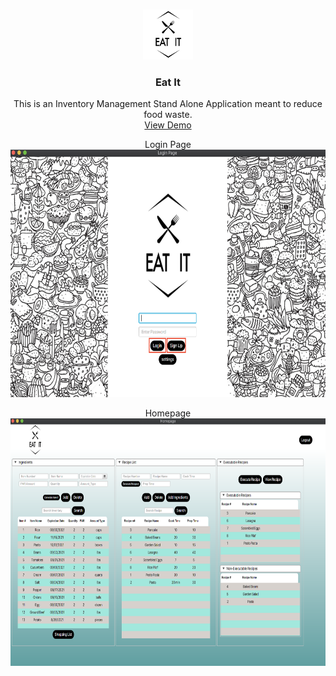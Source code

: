 <!--
*** Thanks for checking out the Best-README-Template. If you have a suggestion
*** that would make this better, please fork the repo and create a pull request
*** or simply open an issue with the tag "enhancement".
*** Thanks again! Now go create something AMAZING! :D
***
***
***
*** To avoid retyping too much info. Do a search and replace for the following:
*** github_username, repo_name, twitter_handle, email, project_title, project_description
-->



<!-- PROJECT SHIELDS -->
<!--
*** I'm using markdown "reference style" links for readability.
*** Reference links are enclosed in brackets [ ] instead of parentheses ( ).
*** See the bottom of this document for the declaration of the reference variables
*** for contributors-url, forks-url, etc. This is an optional, concise syntax you may use.
*** https://www.markdownguide.org/basic-syntax/#reference-style-links
-->


<!-- PROJECT LOGO -->
<br />
<p align="center">
  <a href="https://github.com/sergiogutierrez2/CS160EatIt">
    <img src="images/logo.png" alt="Logo" width="80" height="80">
  </a>

  <h3 align="center">Eat It</h3>

  <p align="center">
    This is an Inventory Management Stand Alone Application meant to reduce food waste.
    <br />
    <a href="https://www.youtube.com/watch?v=TDy7UStrL_Y" target="_blank" rel="noopener noreferrer">View Demo</a>
  </p>
  <p align="center">
    Login Page
   <br />
    <a href="https://github.com/sergiogutierrez2/CS160EatIt">
      <img src="images/loginpage.png" alt="homepage" width="686" height="396">
    </a>
  </p>
  <p align="center">
    Homepage
   <br />
    <a href="https://github.com/sergiogutierrez2/CS160EatIt">
      <img src="images/screenshot.png" alt="homepage" width="686" height="396">
    </a>
  </p>
</p>


